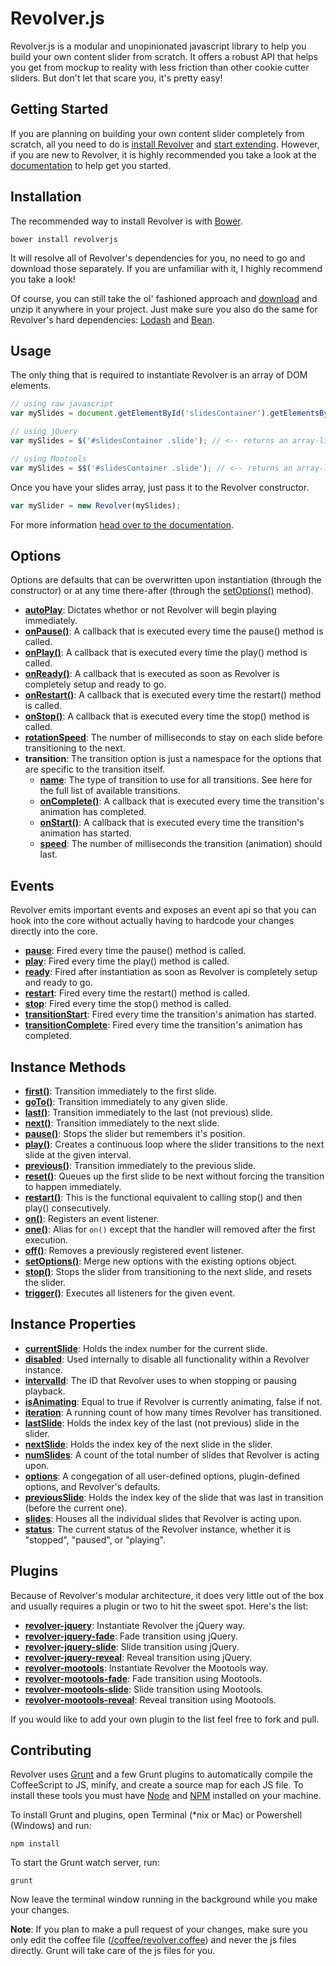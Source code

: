 # Revolver.js

Revolver.js is a modular and unopinionated javascript library to help you build your own content slider from scratch. It offers a robust API that helps you get from mockup to reality with less friction than other cookie cutter sliders. But don't let that scare you, it's pretty easy!

## Getting Started

If you are planning on building your own content slider completely from scratch, all you need to do is [install Revolver](https://github.com/revolverjs/revolverjs#installation) and [start extending](http://revolverjs.com/docs.html#extending_revolver). However, if you are new to Revolver, it is highly recommended you take a look at the [documentation](https://github.com/revolverjs/revolverjs/tree/master/docs/README.md) to help get you started.

## Installation

The recommended way to install Revolver is with [Bower](http://bower.io/).

```shell
bower install revolverjs
```

It will resolve all of Revolver's dependencies for you, no need to go and download those separately. If you are unfamiliar with it, I highly recommend you take a look!

Of course, you can still take the ol' fashioned approach and [download](https://github.com/revolverjs/revolverjs/archive/master.zip) and unzip it anywhere in your project. Just make sure you also do the same for Revolver's hard dependencies: [Lodash](http://lodash.com/) and [Bean](https://github.com/fat/bean).

## Usage

The only thing that is required to instantiate Revolver is an array of DOM elements.

```javascript
// using raw javascript
var mySlides = document.getElementById('slidesContainer').getElementsByClassName('slide');

// using jQuery
var mySlides = $('#slidesContainer .slide'); // <-- returns an array-like object

// using Mootools
var mySlides = $$('#slidesContainer .slide'); // <-- returns an array-like object
```

Once you have your slides array, just pass it to the Revolver constructor.

```javascript
var mySlider = new Revolver(mySlides);
```

For more information [head over to the documentation](https://github.com/revolverjs/revolverjs/tree/master/docs/README.md).

## Options

Options are defaults that can be overwritten upon instantiation (through the constructor) or at any time there-after (through the [setOptions()](https://github.com/revolverjs/revolverjs/blob/master/docs/instance-methods/setoptions.md) method).

* [**autoPlay**](https://github.com/revolverjs/revolverjs/blob/master/docs/options/autoplay.md): Dictates whethor or not Revolver will begin playing immediately.
* [**onPause()**](https://github.com/revolverjs/revolverjs/blob/master/docs/options/onpause.md): A callback that is executed every time the pause() method is called.
* [**onPlay()**](https://github.com/revolverjs/revolverjs/blob/master/docs/options/onplay.md): A callback that is executed every time the play() method is called.
* [**onReady()**](https://github.com/revolverjs/revolverjs/blob/master/docs/options/onready.md): A callback that is executed as soon as Revolver is completely setup and ready to go.
* [**onRestart()**](https://github.com/revolverjs/revolverjs/blob/master/docs/options/onrestart.md): A callback that is executed every time the restart() method is called.
* [**onStop()**](https://github.com/revolverjs/revolverjs/blob/master/docs/options/onstop.md): A callback that is executed every time the stop() method is called.
* [**rotationSpeed**](https://github.com/revolverjs/revolverjs/blob/master/docs/options/rotationspeed.md): The number of milliseconds to stay on each slide before transitioning to the next.
* **transition**: The transition option is just a namespace for the options that are specific to the transition itself.
  * [**name**](https://github.com/revolverjs/revolverjs/blob/master/docs/options/transition/name.md): The type of transition to use for all transitions. See here for the full list of available transitions.
  * [**onComplete()**](https://github.com/revolverjs/revolverjs/blob/master/docs/options/transition/oncomplete.md): A callback that is executed every time the transition's animation has completed.
  * [**onStart()**](https://github.com/revolverjs/revolverjs/blob/master/docs/options/transition/onstart.md): A callback that is executed every time the transition's animation has started.
  * [**speed**](https://github.com/revolverjs/revolverjs/blob/master/docs/options/transition/speed.md): The number of milliseconds the transition (animation) should last.

## Events

Revolver emits important events and exposes an event api so that you can hook into the core without actually having to hardcode your changes directly into the core.

* [**pause**](#): Fired every time the pause() method is called.
* [**play**](#): Fired every time the play() method is called.
* [**ready**](#): Fired after instantiation as soon as Revolver is completely setup and ready to go.
* [**restart**](#): Fired every time the restart() method is called.
* [**stop**](#): Fired every time the stop() method is called.
* [**transitionStart**](#): Fired every time the transition's animation has started.
* [**transitionComplete**](#): Fired every time the transition's animation has completed.

## Instance Methods

* [**first()**](#): Transition immediately to the first slide.
* [**goTo()**](#): Transition immediately to any given slide.
* [**last()**](#): Transition immediately to the last (not previous) slide.
* [**next()**](#): Transition immediately to the next slide.
* [**pause()**](#): Stops the slider but remembers it's position.
* [**play()**](#): Creates a continuous loop where the slider transitions to the next slide at the given interval.
* [**previous()**](#): Transition immediately to the previous slide.
* [**reset()**](#): Queues up the first slide to be next without forcing the transition to happen immediately.
* [**restart()**](#): This is the functional equivalent to calling stop() and then play() consecutively.
* [**on()**](#): Registers an event listener.
* [**one()**](#): Alias for `on()` except that the handler will removed after the first execution.
* [**off()**](#): Removes a previously registered event listener.
* [**setOptions()**](#): Merge new options with the existing options object.
* [**stop()**](#): Stops the slider from transitioning to the next slide, and resets the slider.
* [**trigger()**](#): Executes all listeners for the given event.

## Instance Properties

* [**currentSlide**](#): Holds the index number for the current slide.
* [**disabled**](#): Used internally to disable all functionality within a Revolver instance.
* [**intervalId**](#): The ID that Revolver uses to when stopping or pausing playback.
* [**isAnimating**](#): Equal to true if Revolver is currently animating, false if not.
* [**iteration**](#): A running count of how many times Revolver has transitioned.
* [**lastSlide**](#): Holds the index key of the last (not previous) slide in the slider.
* [**nextSlide**](#): Holds the index key of the next slide in the slider.
* [**numSlides**](#): A count of the total number of slides that Revolver is acting upon.
* [**options**](#): A congegation of all user-defined options, plugin-defined options, and Revolver's defaults.
* [**previousSlide**](#): Holds the index key of the slide that was last in transition (before the current one).
* [**slides**](#): Houses all the individual slides that Revolver is acting upon.
* [**status**](#): The current status of the Revolver instance, whether it is "stopped", "paused", or "playing".

## Plugins

Because of Revolver's modular architecture, it does very little out of the box and usually requires a plugin or two to hit the sweet spot. Here's the list:

* [**revolver-jquery**](https://github.com/revolverjs/revolver-jquery/tree/development): Instantiate Revolver the jQuery way.
* [**revolver-jquery-fade**](https://github.com/revolverjs/revolver-jquery-fade): Fade transition using jQuery.
* [**revolver-jquery-slide**](#): Slide transition using jQuery.
* [**revolver-jquery-reveal**](#): Reveal transition using jQuery.
* [**revolver-mootools**](https://github.com/revolverjs/revolver-mootools/tree/development): Instantiate Revolver the Mootools way.
* [**revolver-mootools-fade**](#): Fade transition using Mootools.
* [**revolver-mootools-slide**](#): Slide transition using Mootools.
* [**revolver-mootools-reveal**](#): Reveal transition using Mootools.

If you would like to add your own plugin to the list feel free to fork and pull.

## Contributing

Revolver uses [Grunt](http://gruntjs.com/) and a few Grunt plugins to automatically compile the CoffeeScript to JS, minify, and create a source map for each JS file. To install these tools you must have [Node](http://nodejs.org/) and [NPM](https://npmjs.org/) installed on your machine.

To install Grunt and plugins, open Terminal (*nix or Mac) or Powershell (Windows) and run:

```shell
npm install
```

To start the Grunt watch server, run:

```shell
grunt
```

Now leave the terminal window running in the background while you make your changes.

**Note**: If you plan to make a pull request of your changes, make sure you only edit the coffee file ([/coffee/revolver.coffee](https://github.com/revolverjs/revolverjs/blob/master/coffee/revolver.coffee)) and never the js files directly. Grunt will take care of the js files for you.

